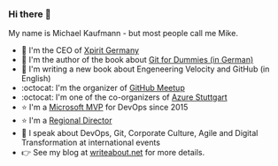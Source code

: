 ### Hi there 👋
My name is Michael Kaufmann - but most people call me Mike.

- :hammer: I'm the CEO of [Xpirit Germany](https://xpirit.com/mkaufmann)
- :notebook: I'm the author of the book about [Git for Dummies (in German)](https://www.amazon.com/Git-Dummies-German-Michael-Kaufmann-ebook/dp/B08SJBN9N6)
- :notebook: I'm writing a new book about Engeneering Velocity and GitHub (in English)
- :octocat: I'm the organizer of [GitHub Meetup](https://www.meetup.com/GitHub-Meetup/)
- :octocat: I'm one of the co-organizers of [Azure Stuttgart](http://www.azurestuttgart.de/)
- :star: I'm a [Microsoft MVP](https://mvp.microsoft.com/en-us/PublicProfile/5001600) for DevOps since 2015
- :star: I'm a [Regional Director](https://rd.microsoft.com/en-us/michael-kaufmann)
- :microphone: I speak about DevOps, Git, Corporate Culture, Agile and Digital Transformation at international events
- :point_right: See my blog at [writeabout.net](https://writeabout.net) for more details.
